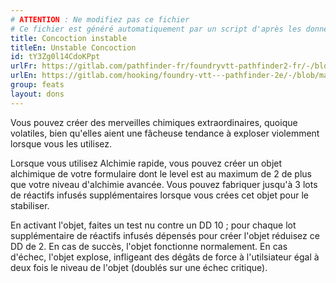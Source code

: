 ```yaml
---
# ATTENTION : Ne modifiez pas ce fichier
# Ce fichier est généré automatiquement par un script d'après les données du module Foundry VTT officiel et de sa traduction
title: Concoction instable
titleEn: Unstable Concoction
id: tY3Zg0l14CdoKPpt
urlFr: https://gitlab.com/pathfinder-fr/foundryvtt-pathfinder2-fr/-/blob/master/data/feats/tY3Zg0l14CdoKPpt.htm
urlEn: https://gitlab.com/hooking/foundry-vtt---pathfinder-2e/-/blob/master/packs/data/feats.db/unstable-concoction.json
group: feats
layout: dons
---
```

Vous pouvez créer des merveilles chimiques extraordinaires, quoique volatiles, bien qu'elles aient une fâcheuse tendance à exploser violemment lorsque vous les utilisez.

Lorsque vous utilisez <a class="entity-link" data-pack="pf2e.feats-srd" data-id="NlEZ0piDxg9buXCL" draggable="true"> Alchimie rapide</a>, vous pouvez créer un objet alchimique de votre formulaire dont le level est au maximum de 2 de plus que votre niveau d'alchimie avancée. Vous pouvez fabriquer jusqu'à 3 lots de <a class="entity-link" data-pack="pf2e.classfeatures" data-id="wySB9VHOW1v3TX1L" draggable="true"> réactifs infusés</a> supplémentaires lorsque vous crées cet objet pour le stabiliser.

En activant l'objet, faites un test nu contre un DD 10 ; pour chaque lot supplémentaire de <a class="entity-link" data-pack="pf2e.classfeatures" data-id="wySB9VHOW1v3TX1L" draggable="true">réactifs infusés</a> dépensés pour créer l'objet réduisez ce DD de 2. En cas de succès, l'objet fonctionne normalement. En cas d'échec, l'objet explose, infligeant des dégâts de force à l'utilsiateur égal à deux fois le niveau de l'objet (doublés sur une échec critique).


